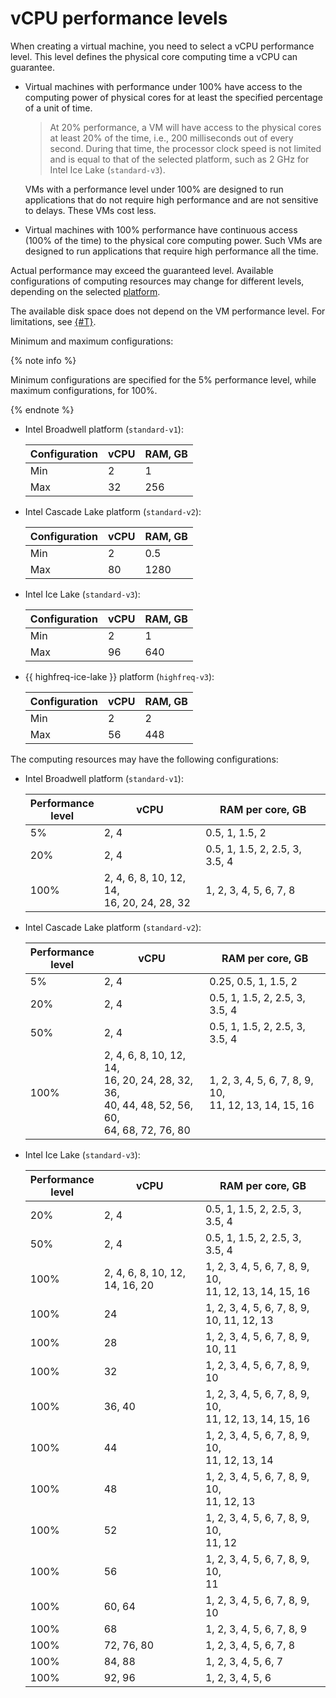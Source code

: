 # vCPU performance levels

When creating a virtual machine, you need to select a vCPU performance level. This level defines the physical core computing time a vCPU can guarantee.

* Virtual machines with performance under 100% have access to the computing power of physical cores for at least the specified percentage of a unit of time.

    > At 20% performance, a VM will have access to the physical cores at least 20% of the time, i.e., 200 milliseconds out of every second. During that time, the processor clock speed is not limited and is equal to that of the selected platform, such as 2 GHz for Intel Ice Lake (`standard-v3`).

    VMs with a performance level under 100% are designed to run applications that do not require high performance and are not sensitive to delays. These VMs cost less.

* Virtual machines with 100% performance have continuous access (100% of the time) to the physical core computing power. Such VMs are designed to run applications that require high performance all the time.

Actual performance may exceed the guaranteed level. Available configurations of computing resources may change for different levels, depending on the selected [platform](vm-platforms.md).

The available disk space does not depend on the VM performance level. For limitations, see [{#T}](limits.md).

Minimum and maximum configurations:

{% note info %}

Minimum configurations are specified for the 5% performance level, while maximum configurations, for 100%.

{% endnote %}


* Intel Broadwell platform (`standard-v1`):

    | Configuration | vCPU | RAM, GB |
    --- | --- | ---
    | Min | 2 | 1 |
    | Max | 32 | 256 |

* Intel Cascade Lake platform (`standard-v2`):

    | Configuration | vCPU | RAM, GB |
    --- | --- | ---
    | Min | 2 | 0.5 |
    | Max | 80 | 1280 |


* Intel Ice Lake (`standard-v3`):

    | Configuration | vCPU | RAM, GB |
    --- | --- | ---
    | Min | 2 | 1 |
    | Max | 96 | 640 |


* {{ highfreq-ice-lake }} platform (`highfreq-v3`):

   | Configuration | vCPU | RAM, GB |
   --- | --- | ---
   | Min | 2 | 2 |
   | Max | 56 | 448 |


The computing resources may have the following configurations:


* Intel Broadwell platform (`standard-v1`):

    | Performance</br> level | vCPU | RAM per core, GB |
    --- | --- | ---
    | 5% | 2, 4 | 0.5, 1, 1.5, 2 |
    | 20% | 2, 4 | 0.5, 1, 1.5, 2, 2.5, 3, 3.5, 4 |
    | 100% | 2, 4, 6, 8, 10, 12, 14,<br> 16, 20, 24, 28, 32 | 1, 2, 3, 4, 5, 6, 7, 8 |

* Intel Cascade Lake platform (`standard-v2`):

    | Performance<br> level | vCPU | RAM per core, GB |
    --- | --- | ---
    | 5% | 2, 4 | 0.25, 0.5, 1, 1.5, 2 |
    | 20% | 2, 4 | 0.5, 1, 1.5, 2, 2.5, 3, 3.5, 4 |
    | 50% | 2, 4 | 0.5, 1, 1.5, 2, 2.5, 3, 3.5, 4 |
    | 100% | 2, 4, 6, 8, 10, 12, 14,<br> 16, 20, 24, 28, 32, 36,<br> 40, 44, 48, 52, 56, 60,<br> 64, 68, 72, 76, 80 | 1, 2, 3, 4, 5, 6, 7, 8, 9, 10,<br> 11, 12, 13, 14, 15, 16 |


* Intel Ice Lake (`standard-v3`):

    | Performance<br> level | vCPU | RAM per core, GB |
    --- | --- | ---
    | 20% | 2, 4 | 0.5, 1, 1.5, 2, 2.5, 3, 3.5, 4 |
    | 50% | 2, 4 | 0.5, 1, 1.5, 2, 2.5, 3, 3.5, 4 |
    | 100% | 2, 4, 6, 8, 10, 12, 14, 16, 20 | 1, 2, 3, 4, 5, 6, 7, 8, 9, 10,<br> 11, 12, 13, 14, 15, 16 |
    | 100% | 24 | 1, 2, 3, 4, 5, 6, 7, 8, 9, 10, 11, 12, 13 |
    | 100% | 28 | 1, 2, 3, 4, 5, 6, 7, 8, 9, 10, 11 |
    | 100% | 32 | 1, 2, 3, 4, 5, 6, 7, 8, 9, 10 |
    | 100% | 36, 40 | 1, 2, 3, 4, 5, 6, 7, 8, 9, 10,<br> 11, 12, 13, 14, 15, 16 |
    | 100% | 44 | 1, 2, 3, 4, 5, 6, 7, 8, 9, 10,<br> 11, 12, 13, 14 |
    | 100% | 48 | 1, 2, 3, 4, 5, 6, 7, 8, 9, 10,<br> 11, 12, 13 |
    | 100% | 52 | 1, 2, 3, 4, 5, 6, 7, 8, 9, 10,<br> 11, 12 |
    | 100% | 56 | 1, 2, 3, 4, 5, 6, 7, 8, 9, 10,<br> 11 |
    | 100% | 60, 64 | 1, 2, 3, 4, 5, 6, 7, 8, 9, 10 |
    | 100% | 68 | 1, 2, 3, 4, 5, 6, 7, 8, 9 |
    | 100% | 72, 76, 80 | 1, 2, 3, 4, 5, 6, 7, 8 |
    | 100% | 84, 88 | 1, 2, 3, 4, 5, 6, 7 |
    | 100% | 92, 96 | 1, 2, 3, 4, 5, 6 |